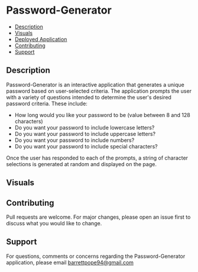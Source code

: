 # Password-Generator

* [Description](#description)
* [Visuals](#visuals)
* [Deployed Application](#deployed)
* [Contributing](#contributing)
* [Support](#support)

## Description 
Password-Generator is an interactive application that generates a unique password based on user-selected criteria. The application prompts the user with a variety of questions intended to determine the user's desired password criteria. These include: 

* How long would you like your password to be (value between 8 and 128 characters)
* Do you want your password to include lowercase letters?
* Do you want your password to include uppercase letters?
* Do you want your password to include numbers?
* Do you want your password to include special characters?

Once the user has responded to each of the prompts, a string of character selections is generated at random and displayed on the page. 

## Visuals


## Contributing
Pull requests are welcome. For major changes, please open an issue first to discuss what you would like to change.

## Support
For questions, comments or concerns regarding the Password-Generator application, please email barrettpope94@gmail.com
